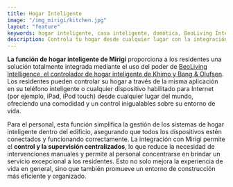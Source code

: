 ```yaml
---
title: Hogar Inteligente
image: "/img_mirigi/kitchen.jpg"
layout: "feature"
keywords: hogar inteligente, casa inteligente, domótica, BeoLiving Intelligence, Khimo, Bang & Olufsen, control, comodidad
description: Controla tu hogar desde cualquier lugar con la integración de hogar inteligente de Mirigi.
---
```


**La función de hogar inteligente de Mirigi** proporciona a los residentes una solución totalmente integrada mediante el uso del poder de [BeoLiving Intelligence, el controlador de hogar inteligente de Khimo y Bang & Olufsen](https://www.khimo.com/#products-bli). Los residentes pueden controlar su hogar a través de la misma aplicación en su teléfono inteligente o cualquier dispositivo habilitado para Internet (por ejemplo, iPad, iPod touch) desde cualquier lugar del mundo, ofreciendo una comodidad y un control inigualables sobre su entorno de vida.

Para el personal, esta función simplifica la gestión de los sistemas de hogar inteligente dentro del edificio, asegurando que todos los dispositivos estén conectados y funcionando correctamente. La integración con Mirigi permite el **control y la supervisión centralizados**, lo que reduce la necesidad de intervenciones manuales y permite al personal concentrarse en brindar un servicio excepcional a los residentes. Esto no solo mejora la experiencia de vida en general, sino que también promueve un entorno de construcción más eficiente y organizado.

